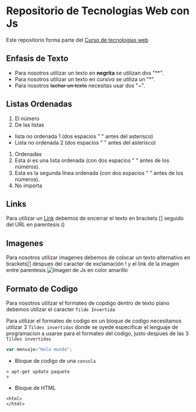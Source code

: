 # Repositorio de Tecnologías Web con Js

Este repositorio forma parte del [Curso de tecnologías web](https://github.com/adrianeguez/Tec_Web_Js_2016_B)

## Enfasis de Texto

* Para nosotros utilizar un texto en **negrita** se utilizan dos "**".
* Para nosotros utilizar un texto en *cursiva* se utiliza un "*".
* Para nosotros ~~tachar un texto~~ necesitas usar dos "~".

## Listas Ordenadas

1. El número
2. De las listas
  * lista no ordenada 1 (dos espacios " " antes del asterisco)
  * Lista no ordenada 2 (dos espacios " " antes del asterisco)
1. Ordenadas
  1. Esta si es una lista ordenada (con dos espacios " " antes de los números).
  2. Esta es la segunda línea ordenada (con dos espacios " " antes de los números).
4. No importa

## Links

Para utilizar un [Link](https://github.com/adrianeguez/Tec_Web_Js_2016_B) debemos de encerrar el texto en brackets [] seguido del URL en parentesis ()

## Imagenes

Para nosotros utilizar imagenes debemos de colocar un texto alternativo en brackets[] despues del caracter de exclamación ! y el link de la imagen entre parentesis
![Imagen de Js en color amarillo](http://nodeframework.com/assets/img/js.png "Javascript")

## Formato de Codigo

Para nosotros utilizar el formateo de copdigo dentro de texto plano debemos utilizar el caracter `Tilde Invertida`

Para utilizar el formateo de codigo en un bloque de codigo necesitamos utilizar 3 `Tildes invertidas` donde se oyede especificar el lenguaje de programacion a usarse para el formateo del codigo, justo despues de las 3 `Tildes invertidas`

```javascript
var mensaje="Hola mundo";
```

* Bloque de codigo de una `consola`

```
> apt-get update paquete
>
```

* Bloque de HTML

```
<html>
</html>
```